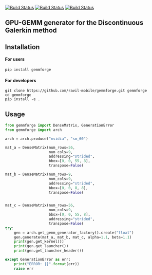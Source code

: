 [![Build Status](http://vmbungartz10.informatik.tu-muenchen.de/seissol/buildStatus/icon?job=gemmforge)](http://vmbungartz10.informatik.tu-muenchen.de/seissol/view/Forge/job/gemmforge/)
[![Build Status](http://vmbungartz10.informatik.tu-muenchen.de/seissol/buildStatus/icon?job=gemmforge-install&subject=pip)](http://vmbungartz10.informatik.tu-muenchen.de/seissol/view/Forge/job/gemmforge-install/)
[![Build Status](http://vmbungartz10.informatik.tu-muenchen.de/seissol/buildStatus/icon?job=gemmforge-linters&subject=Code+Style)](http://vmbungartz10.informatik.tu-muenchen.de/seissol/view/Forge/job/gemmforge-linters/)

## GPU-GEMM generator for the Discontinuous Galerkin method

## Installation
#### For users
```console
pip install gemmforge
```

#### For developers
```console
git clone https://github.com/ravil-mobile/gemmforge.git gemmforge
cd gemmforge
pip install -e .
```

## Usage
```python
from gemmforge import DenseMatrix, GenerationError
from gemmforge import arch

arch = arch.produce("nvidia", "sm_60")

mat_a = DenseMatrix(num_rows=56,
                    num_cols=9,
                    addressing="strided",
                    bbox=[0, 0, 55, 8],
                    transpose=False)

mat_b = DenseMatrix(num_rows=9,
                    num_cols=9,
                    addressing="strided",
                    bbox=[0, 0, 8, 8],
                    transpose=False)


mat_c = DenseMatrix(num_rows=56,
                    num_cols=9,
                    bbox=[0, 0, 55, 8],
                    addressing="strided",
                    transpose=False)
try:
    gen = arch.get_gemm_generator_factory().create("float")
    gen.generate(mat_a, mat_b, mat_c, alpha=1.1, beta=1.1)
    print(gen.get_kernel())
    print(gen.get_launcher())
    print(gen.get_launcher_header())

except GenerationError as err:
    print("ERROR: {}".format(err))
    raise err
```
